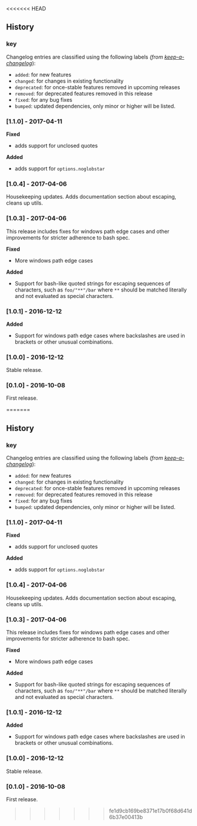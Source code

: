 <<<<<<< HEAD
## History

### key

Changelog entries are classified using the following labels _(from [keep-a-changelog][]_):

- `added`: for new features
- `changed`: for changes in existing functionality
- `deprecated`: for once-stable features removed in upcoming releases
- `removed`: for deprecated features removed in this release
- `fixed`: for any bug fixes
- `bumped`: updated dependencies, only minor or higher will be listed.

### [1.1.0] - 2017-04-11

**Fixed**

- adds support for unclosed quotes

**Added**

- adds support for `options.noglobstar`

### [1.0.4] - 2017-04-06

Housekeeping updates. Adds documentation section about escaping, cleans up utils.

### [1.0.3] - 2017-04-06

This release includes fixes for windows path edge cases and other improvements for stricter adherence to bash spec. 

**Fixed**

- More windows path edge cases

**Added**

- Support for bash-like quoted strings for escaping sequences of characters, such as `foo/"**"/bar` where `**` should be matched literally and not evaluated as special characters.

### [1.0.1] - 2016-12-12

**Added**

- Support for windows path edge cases where backslashes are used in brackets or other unusual combinations.

### [1.0.0] - 2016-12-12

Stable release.

### [0.1.0] - 2016-10-08

First release.

[Unreleased]: https://github.com/jonschlinkert/nanomatch/compare/0.1.0...HEAD
[0.2.0]: https://github.com/jonschlinkert/nanomatch/compare/0.1.0...0.2.0

[keep-a-changelog]: https://github.com/olivierlacan/keep-a-changelog
=======
## History

### key

Changelog entries are classified using the following labels _(from [keep-a-changelog][]_):

- `added`: for new features
- `changed`: for changes in existing functionality
- `deprecated`: for once-stable features removed in upcoming releases
- `removed`: for deprecated features removed in this release
- `fixed`: for any bug fixes
- `bumped`: updated dependencies, only minor or higher will be listed.

### [1.1.0] - 2017-04-11

**Fixed**

- adds support for unclosed quotes

**Added**

- adds support for `options.noglobstar`

### [1.0.4] - 2017-04-06

Housekeeping updates. Adds documentation section about escaping, cleans up utils.

### [1.0.3] - 2017-04-06

This release includes fixes for windows path edge cases and other improvements for stricter adherence to bash spec. 

**Fixed**

- More windows path edge cases

**Added**

- Support for bash-like quoted strings for escaping sequences of characters, such as `foo/"**"/bar` where `**` should be matched literally and not evaluated as special characters.

### [1.0.1] - 2016-12-12

**Added**

- Support for windows path edge cases where backslashes are used in brackets or other unusual combinations.

### [1.0.0] - 2016-12-12

Stable release.

### [0.1.0] - 2016-10-08

First release.

[Unreleased]: https://github.com/jonschlinkert/nanomatch/compare/0.1.0...HEAD
[0.2.0]: https://github.com/jonschlinkert/nanomatch/compare/0.1.0...0.2.0

[keep-a-changelog]: https://github.com/olivierlacan/keep-a-changelog
>>>>>>> fe1d9cb169be8371e17b0f68d641d6b37e00413b
